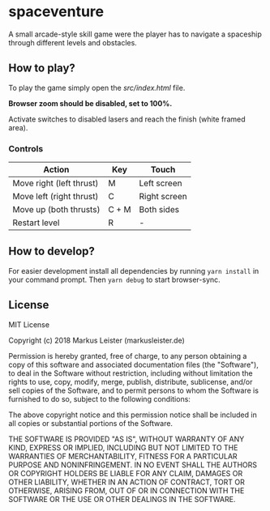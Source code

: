 # spaceventure
A small arcade-style skill game were the player has to navigate a spaceship through different levels and obstacles.


## How to play?

To play the game simply open the _src/index.html_ file.

**Browser zoom should be disabled, set to 100%.**

Activate switches to disabled lasers and reach the finish (white framed area).

### Controls

| Action                   | Key   | Touch        |
|--------------------------|-------|--------------|
| Move right (left thrust) | M     | Left screen  |
| Move left (right thrust) | C     | Right screen |
| Move up (both thrusts)   | C + M | Both sides   |
| Restart level            | R     | -            |


## How to develop?

For easier development install all dependencies by running `yarn install` in your command prompt.
Then `yarn debug` to start browser-sync.


## License

MIT License

Copyright (c) 2018 Markus Leister (markusleister.de)

Permission is hereby granted, free of charge, to any person obtaining a copy
of this software and associated documentation files (the "Software"), to deal
in the Software without restriction, including without limitation the rights
to use, copy, modify, merge, publish, distribute, sublicense, and/or sell
copies of the Software, and to permit persons to whom the Software is
furnished to do so, subject to the following conditions:

The above copyright notice and this permission notice shall be included in all
copies or substantial portions of the Software.

THE SOFTWARE IS PROVIDED "AS IS", WITHOUT WARRANTY OF ANY KIND, EXPRESS OR
IMPLIED, INCLUDING BUT NOT LIMITED TO THE WARRANTIES OF MERCHANTABILITY,
FITNESS FOR A PARTICULAR PURPOSE AND NONINFRINGEMENT. IN NO EVENT SHALL THE
AUTHORS OR COPYRIGHT HOLDERS BE LIABLE FOR ANY CLAIM, DAMAGES OR OTHER
LIABILITY, WHETHER IN AN ACTION OF CONTRACT, TORT OR OTHERWISE, ARISING FROM,
OUT OF OR IN CONNECTION WITH THE SOFTWARE OR THE USE OR OTHER DEALINGS IN THE
SOFTWARE.
